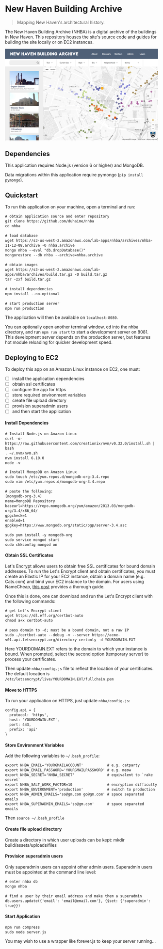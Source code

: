 # New Haven Building Archive

> Mapping New Haven's architectural history.

The New Haven Building Archive (NHBA) is a digital archive of the buildings in New Haven. This repository houses the site's source code and guides for building the site locally or on EC2 instances.

![App preview](/build/assets/images/nhba-landing-page.png?raw=true)

## Dependencies

This application requires Node.js (version 6 or higher) and MongoDB.

Data migrations within this application require pymongo (`pip install pymongo`).

## Quickstart

To run this application on your machine, open a terminal and run:

```
# obtain application source and enter repository
git clone https://github.com/duhaime/nhba
cd nhba

# load database
wget https://s3-us-west-2.amazonaws.com/lab-apps/nhba/archives/nhba-11-12-08.archive -O nhba.archive
mongo nhba --eval "db.dropDatabase()"
mongorestore --db nhba --archive=nhba.archive

# obtain images
wget https://s3-us-west-2.amazonaws.com/lab-apps/nhba/archives/build.tar.gz -O build.tar.gz
tar -zxf build.tar.gz

# install dependencies
npm install --no-optional

# start production server
npm run production
```

The application will then be available on `localhost:8080`.

You can optionally open another terminal window, cd into the nhba directory, and run `npm run start` to start a development server on 8081. This development server depends on the production server, but features hot module reloading for quicker development speed.

## Deploying to EC2

To deploy this app on an Amazon Linux instance on EC2, one must:

* [ ] install the application dependencies
* [ ] obtain ssl certificates
* [ ] configure the app for https
* [ ] store required environment variables
* [ ] create file upload directory
* [ ] provision superadmin users
* [ ] and then start the application

#### Install Dependencies

```
# Install Node.js on Amazon Linux
curl -o- https://raw.githubusercontent.com/creationix/nvm/v0.32.0/install.sh | bash
. ~/.nvm/nvm.sh
nvm install 6.10.0
node -v
```

```
# Install MongoDB on Amazon Linux
sudo touch /etc/yum.repos.d/mongodb-org-3.4.repo
sudo vim /etc/yum.repos.d/mongodb-org-3.4.repo

# paste the following:
[mongodb-org-3.4]
name=MongoDB Repository
baseurl=https://repo.mongodb.org/yum/amazon/2013.03/mongodb-org/3.4/x86_64/
gpgcheck=1
enabled=1
gpgkey=https://www.mongodb.org/static/pgp/server-3.4.asc

sudo yum install -y mongodb-org
sudo service mongod start
sudo chkconfig mongod on
```

#### Obtain SSL Certificates

Let's Encrypt allows users to obtain free SSL certificates for bound domain addresses. To run the Let's Encrypt client and obtain certificates, you must create an Elastic IP for your EC2 instance, obtain a domain name (e.g. Cats.com) and bind your EC2 instance to the domain. For users using NameCheap, [this post](http://techgenix.com/namecheap-aws-ec2-linux/) provides a thorough guide.

Once this is done, one can download and run the Let's Encrypt client with the following commands:

```
# get Let's Encrypt client
wget https://dl.eff.org/certbot-auto
chmod a+x certbot-auto

# pass domain to -d; must be a bound domain, not a raw IP
sudo ./certbot-auto --debug -v --server https://acme-v01.api.letsencrypt.org/directory certonly -d YOURDOMAIN.EXT
```

Here YOURDOMAIN.EXT refers to the domain to which your instance is bound. When prompted, select the second option (temporary server) to process your certificates.

Then update `nhba/config.js` file to reflect the location of your certificates. The default location is `/etc/letsencrypt/live/YOURDOMAIN.EXT/fullchain.pem`

#### Move to HTTPS

To run your application on HTTPS, just update `nhba/config.js`:

```
config.api = {
  protocol: 'https',
  host: 'YOURDOMAIN.EXT',
  port: 443,
  prefix: 'api'
}
```

#### Store Environment Variables

Add the following variables to `~/.bash_profile`:

```
export NHBA_EMAIL='YOURGMAILACCOUNT'           # e.g. catparty
export NHBA_EMAIL_PASSWORD='YOURGMAILPASSWORD' # e.g. meow
export NHBA_SECRET='NHBA_SECRET'               # equivalent to `rake secret`
export NHBA_SALT_WORK_FACTOR=10                # encryption difficulty
export NHBA_ENVIRONMENT='production'           # switch to production
export NHBA_ADMIN_EMAILS='so@gm.com go@gm.com' # space separated emails
export NHBA_SUPERADMIN_EMAILS='so@gm.com'      # space separated emails
```

Then `source ~/.bash_profile`

#### Create file upload directory

Create a directory in which user uploads can be kept:
mkdir build/assets/uploads/files

#### Provision superadmin users

Only superadmin users can appoint other admin users. Superadmin users must be appointed at the command line level:

```
# enter nhba db
mongo nhba

# find a user by their email address and make them a superadmin
db.users.update({'email': 'email@email.com'}, {$set: {'superadmin': true}})
```

#### Start Application

```
npm run compress
sudo node server.js
```

You may wish to use a wrapper like forever.js to keep your server running...
